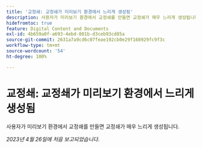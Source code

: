 ```yaml
---
title: '교정쇄: 교정쇄가 미리보기 환경에서 느리게 생성됨'
description: 사용자가 미리보기 환경에서 교정쇄를 만들면 교정쇄가 매우 느리게 생성됩니다.
hidefromtoc: true
feature: Digital Content and Documents
exl-id: 4b659a0f-a693-4ebd-801b-d3ceb93cd85a
source-git-commit: 2631a7a9cd6c07feae192cb0e29f168929fc9f3c
workflow-type: tm+mt
source-wordcount: '54'
ht-degree: 100%

---
```


# 교정쇄: 교정쇄가 미리보기 환경에서 느리게 생성됨

<!--This article is by request. Article is on WF and WFP TOCs-->

사용자가 미리보기 환경에서 교정쇄를 만들면 교정쇄가 매우 느리게 생성됩니다.

_2023년 4월 26일에 처음 보고되었습니다._
